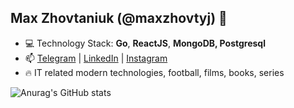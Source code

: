 ## Max Zhovtaniuk (@maxzhovtyj) 👋

- 💻 Technology Stack: **Go**, **ReactJS**, **MongoDB, Postgresql**
- 📫 [Telegram](https://t.me/maxzhovtyj) | [LinkedIn](https://www.linkedin.com/in/maksym-zhovtaniuk-2b94651b4/) | [Instagram](https://www.instagram.com/maxzhovtyj/)
- 🔥 IT related modern technologies, football, films, books, series 

![Anurag's GitHub stats](https://github-readme-stats.vercel.app/api?username=maxzhovtyj&show_icons=true&border_color=dark)
